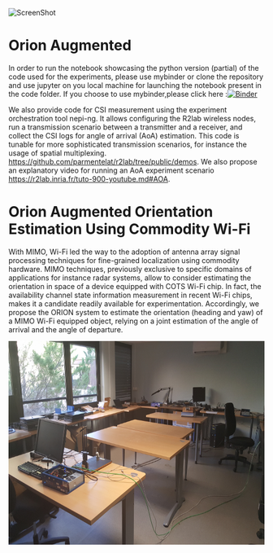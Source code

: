 ![ScreenShot](https://cloud.githubusercontent.com/assets/15954923/21268015/28638b76-c3ad-11e6-89d5-6096e56f924a.png)
# Orion Augmented
In order to run the notebook showcasing the python version (partial) of the code used for the experiments, please use mybinder or clone the repository and use jupyter on you local machine for launching the notebook present in the code folder. If you choose to use mybinder,please click here :[![Binder](https://mybinder.org/badge.svg)](https://mybinder.org/v2/gh/naoufal51/Orion-Augmented/master?filepath=notebook.ipynb)

We also provide code for CSI measurement using the experiment orchestration tool nepi-ng. It allows configuring the R2lab wireless nodes, run a transmission scenario between a transmitter and a receiver, and collect the CSI logs for angle of arrival (AoA) estimation. This code is tunable for more sophisticated transmission scenarios, for instance the usage of spatial multiplexing. https://github.com/parmentelat/r2lab/tree/public/demos. We also propose an explanatory video for running an AoA experiment scenario https://r2lab.inria.fr/tuto-900-youtube.md#AOA.

# Orion Augmented Orientation Estimation Using Commodity Wi-Fi

With MIMO, Wi-Fi led the way to the adoption of antenna array signal processing techniques for fine-grained localization using commodity hardware. MIMO techniques, previously exclusive to specific domains of applications for instance radar systems, allow to consider estimating the orientation in space of a device equipped with COTS Wi-Fi chip. In fact, the availability channel state information measurement in recent Wi-Fi chips, makes it a candidate readily available for experimentation. Accordingly, we propose the ORION system to estimate the orientation (heading and yaw) of a MIMO Wi-Fi equipped object, relying on a joint estimation of the angle of arrival and the angle of departure.

<img src="/img/v0_lab.jpg" alt="Drawing" height="400px">

